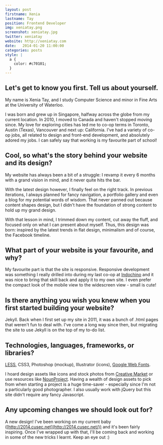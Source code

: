 ```yaml
---
layout: post
firstname: Xenia
lastname: Tay
position: Frontend Developer
img: xeniatay.png
screenshot: xeniatay.jpg
twitter: xeniatay
website: http://xeniatay.com
date:   2014-01-20 11:00:00
categories: posts
style: |
  a {
    color: #c70101;
  }
---
```


## Let's get to know you first. Tell us about yourself.

My name is Xenia Tay, and I study Computer Science and minor in Fine Arts at the University of Waterloo.

I was born and grew up in Singapore, halfway across the globe from my current location. In 2010, I moved to Canada and haven't stopped moving since. My love for exploring cities has led me to co-op terms in Toronto, Austin (Texas), Vancouver and next up: California. I've had a variety of co-op jobs, all related to design and front-end development, and absolutely adored my jobs. I can safely say that working is my favourite part of school!

## Cool, so what's the story behind your website and its design?

My website has always been a bit of a struggle: I revamp it every 6 months with a grand vision in mind, and it never quite hits the bar.

With the latest design however, I finally feel on the right track. In previous iterations, I always planned for fancy navigation, a portfolio gallery and even a blog for my potential words of wisdom. That never panned out because content shapes design, but I didn't have the foundation of strong content to hold up my grand design.

With that lesson in mind, I trimmed down my content, cut away the fluff, and focused only on what I can present about myself. Thus, this design was born: inspired by the latest trends in flat design, minimalism and of course, the Facebook timeline.

## What part of your website is your favourite, and why?

My favourite part is that the site is responsive. Responsive development was something I really drilled into during my last co-op at [Indochino](http://www.indochino.com) and it was nice to bring that skill back and apply it to my own site. I even prefer the compact look of the mobile view to the widescreen view - small is cute!

## Is there anything you wish you knew when you first started building your website?

Jekyll. Back when I first set up my site in 2011, it was a bunch of .html pages that weren't fun to deal with. I've come a long way since then, but migrating the site to use Jekyll is on the top of my to-do list.

## Technologies, languages, frameworks, or libraries?

[LESS](http://www.lesscss.org/), CSS3, Photoshop (mockup), Illustrator (icons), [Google Web Fonts](http://www.google.com/fonts).

I hoard design assets like icons and stock photos from [Creative Market](creativemarket.com) or use resources like [NounProject](http://thenounproject.com/). Having a wealth of design assets to pick from when starting a project is a huge time-saver - especially since I'm not a particularly good photographer. I also usually work with jQuery but this site didn't require any fancy Javascript.

## Any upcoming changes we should look out for?

A new design! I've been working on my current baby ([http://2014.cusec.net](http://2014.cusec.net/)) and it's been fairly inspiring. Once I've wrapped up with that, I'll be coming back and working in some of the new tricks I learnt. Keep an eye out :)
